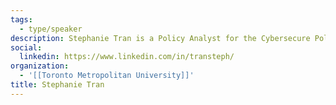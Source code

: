 ```yaml
---
tags:
  - type/speaker
description: Stephanie Tran is a Policy Analyst for the Cybersecure Policy Exchange at Ryerson University. Examining public policy and human rights issues related to digital technologies, Stephanie has contributed research and policy analysis at Citizen Lab, Amnesty International Canada, the United Nations Office for the Coordination of Humanitarian Affairs (UN OCHA), Global Affairs Canada’s Digital Inclusion Lab, and more.
social:
  linkedin: https://www.linkedin.com/in/transteph/
organization:
  - '[[Toronto Metropolitan University]]'
title: Stephanie Tran
---
```

